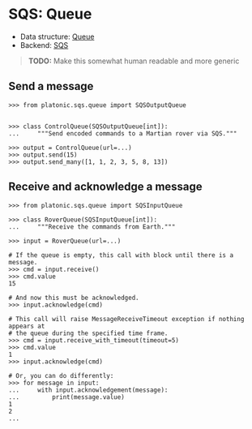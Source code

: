 # SQS: Queue

* Data structure: [Queue](structures/queue.md)
* Backend: [SQS](sqs/)

> **TODO:** Make this somewhat human readable and more generic

## Send a message

```pycon
>>> from platonic.sqs.queue import SQSOutputQueue


>>> class ControlQueue(SQSOutputQueue[int]):
...     """Send encoded commands to a Martian rover via SQS."""

>>> output = ControlQueue(url=...)
>>> output.send(15)
>>> output.send_many([1, 1, 2, 3, 5, 8, 13])
```

## Receive and acknowledge a message

```pycon
>>> from platonic.sqs.queue import SQSInputQueue

>>> class RoverQueue(SQSInputQueue[int]):
...     """Receive the commands from Earth."""

>>> input = RoverQueue(url=...)

# If the queue is empty, this call with block until there is a message.
>>> cmd = input.receive()
>>> cmd.value
15

# And now this must be acknowledged.
>>> input.acknowledge(cmd)

# This call will raise MessageReceiveTimeout exception if nothing appears at
# the queue during the specified time frame.
>>> cmd = input.receive_with_timeout(timeout=5)
>>> cmd.value
1
>>> input.acknowledge(cmd)

# Or, you can do differently:
>>> for message in input:
...     with input.acknowledgement(message):
...         print(message.value)
1
2
...
```
